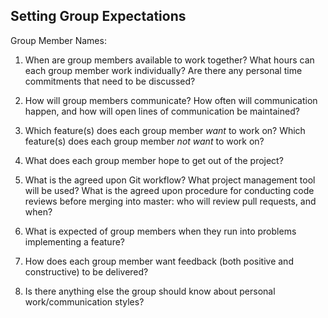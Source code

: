 ## Setting Group Expectations

Group Member Names: 

1. When are group members available to work together? What hours can each group member work individually? Are there any personal time commitments that need to be discussed? 

1. How will group members communicate? How often will communication happen, and how will open lines of communication be maintained?

1. Which feature(s) does each group member *want* to work on? Which feature(s) does each group member *not want* to work on?

1. What does each group member hope to get out of the project?

1. What is the agreed upon Git workflow? What project management tool will be used? What is the agreed upon procedure for conducting code reviews before merging into master: who will review pull requests, and when?

1. What is expected of group members when they run into problems implementing a feature? 

1. How does each group member want feedback (both positive and constructive) to be delivered? 

1. Is there anything else the group should know about personal work/communication styles?
